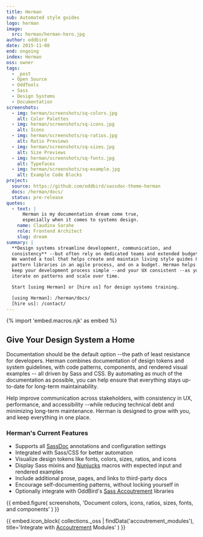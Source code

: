 ```yaml
---
title: Herman
sub: Automated style guides
logo: herman
image:
  src: herman/herman-hero.jpg
author: oddbird
date: 2015-11-08
end: ongoing
index: Herman
oss: owner
tags:
  - _post
  - Open Source
  - OddTools
  - Sass
  - Design Systems
  - Documentation
screenshots:
  - img: herman/screenshots/sq-colors.jpg
    alt: Color Palettes
  - img: herman/screenshots/sq-icons.jpg
    alt: Icons
  - img: herman/screenshots/sq-ratios.jpg
    alt: Ratio Previews
  - img: herman/screenshots/sq-sizes.jpg
    alt: Size Previews
  - img: herman/screenshots/sq-fonts.jpg
    alt: Typefaces
  - img: herman/screenshots/sq-example.jpg
    alt: Example Code Blocks
project:
  source: https://github.com/oddbird/sassdoc-theme-herman
  docs: /herman/docs/
  status: pre-release
quotes:
  - text: |
      Herman is my documentation dream come true,
      especially when it comes to systems design.
    name: Claudina Sarahe
    role: Frontend Architect
    slug: dream
summary: |
  **Design systems streamline development, communication, and
  consistency** --but often rely on dedicated teams and extended budgets.
  We wanted a tool that helps create and maintain living style guides &
  pattern libraries in an agile process, and on a budget. Herman helps you
  keep your development process simple --and your UX consistent --as you
  iterate on patterns and scale over time.

  Start [using Herman] or [hire us] for design systems training.

  [using Herman]: /herman/docs/
  [hire us]: /contact/
---
```


{% import 'embed.macros.njk' as embed %}

## Give Your Design System a Home

Documentation should be the default option --the path of least
resistance for developers. Herman combines documentation of design
tokens and system guidelines, with code patterns, components, and
rendered visual examples -- all driven by Sass and CSS. By automating as
much of the documentation as possible, you can help ensure that
everything stays up-to-date for long-term maintainability.

Help improve communication across stakeholders, with consistency in UX,
performance, and accessibility --while reducing technical debt and
minimizing long-term maintenance. Herman is designed to grow with you,
and keep everything in one place.

### Herman's Current Features

- Supports all [SassDoc] annotations and configuration settings
- Integrated with Sass/CSS for better automation
- Visualize design tokens like fonts, colors, sizes, ratios, and icons
- Display Sass mixins and [Nunjucks] macros with expected input and
  rendered examples
- Include additional prose, pages, and links to third-party docs
- Encourage self-documenting patterns, without locking yourself in
- Optionally integrate with OddBird's [Sass Accoutrement] libraries

[SassDoc]: http://sassdoc.com/
[Nunjucks]: https://mozilla.github.io/nunjucks/
[Sass Accoutrement]: /accoutrement/


{{ embed.figure(
  screenshots,
  'Document colors, icons, ratios, sizes, fonts, and components'
) }}

{{ embed.icon_block(
  collections._oss | findData('accoutrement_modules'),
  title='Integrate with [Accoutrement](/accoutrement/) Modules'
) }}
